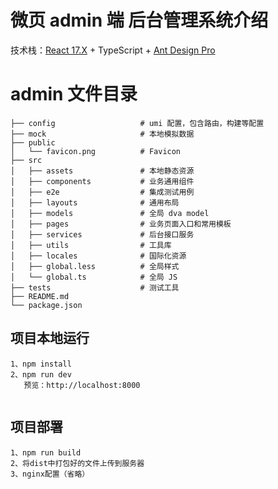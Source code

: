 # 微页 admin 端 后台管理系统介绍

技术栈：[React 17.X](https://zh-hans.reactjs.org/docs/getting-started.html) + TypeScript + [Ant Design Pro](https://pro.ant.design)

# admin 文件目录

```
├── config                   # umi 配置，包含路由，构建等配置
├── mock                     # 本地模拟数据
├── public
│   └── favicon.png          # Favicon
├── src
│   ├── assets               # 本地静态资源
│   ├── components           # 业务通用组件
│   ├── e2e                  # 集成测试用例
│   ├── layouts              # 通用布局
│   ├── models               # 全局 dva model
│   ├── pages                # 业务页面入口和常用模板
│   ├── services             # 后台接口服务
│   ├── utils                # 工具库
│   ├── locales              # 国际化资源
│   ├── global.less          # 全局样式
│   └── global.ts            # 全局 JS
├── tests                    # 测试工具
├── README.md
└── package.json
```

## 项目本地运行

```
1、npm install
2、npm run dev
   预览：http://localhost:8000


```

## 项目部署

```
1、npm run build
2、将dist中打包好的文件上传到服务器
3、nginx配置（省略）


```

